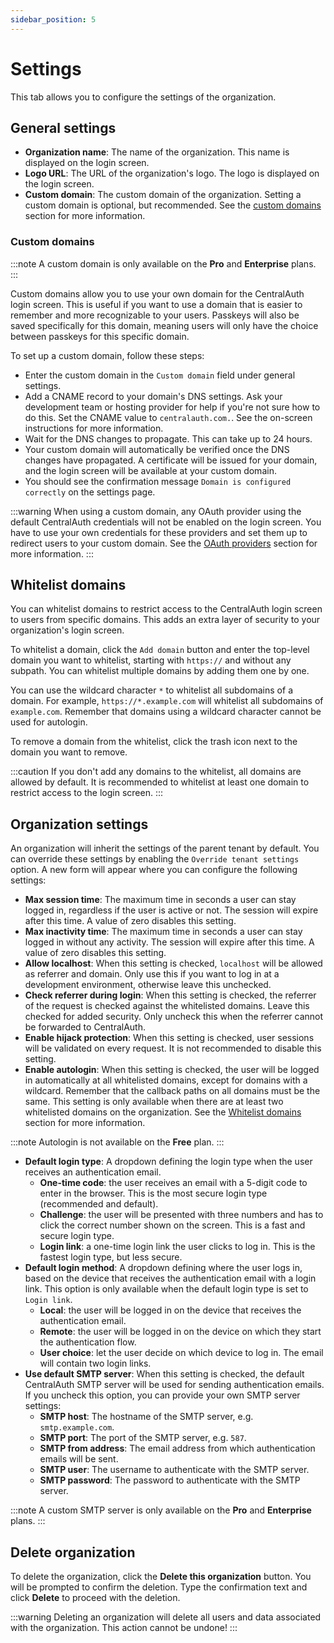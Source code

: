 ```yaml
---
sidebar_position: 5
---
```


# Settings

This tab allows you to configure the settings of the organization.

## General settings

- **Organization name**: The name of the organization. This name is displayed on the login screen.
- **Logo URL**: The URL of the organization's logo. The logo is displayed on the login screen.
- **Custom domain**: The custom domain of the organization. Setting a custom domain is optional, but recommended. See the [custom domains](#custom-domains) section for more information.

### Custom domains

:::note
A custom domain is only available on the **Pro** and **Enterprise** plans.
:::

Custom domains allow you to use your own domain for the CentralAuth login screen. This is useful if you want to use a domain that is easier to remember and more recognizable to your users. Passkeys will also be saved specifically for this domain, meaning users will only have the choice between passkeys for this specific domain.

To set up a custom domain, follow these steps:
- Enter the custom domain in the `Custom domain` field under general settings.
- Add a CNAME record to your domain's DNS settings. Ask your development team or hosting provider for help if you're not sure how to do this. Set the CNAME value to `centralauth.com.`. See the on-screen instructions for more information.
- Wait for the DNS changes to propagate. This can take up to 24 hours.
- Your custom domain will automatically be verified once the DNS changes have propagated. A certificate will be issued for your domain, and the login screen will be available at your custom domain. 
- You should see the confirmation message `Domain is configured correctly` on the settings page.

:::warning
When using a custom domain, any OAuth provider using the default CentralAuth credentials will not be enabled on the login screen. You have to use your own credentials for these providers and set them up to redirect users to your custom domain. See the [OAuth providers](/admin/dashboard/organization/oauth-providers) section for more information.
:::

## Whitelist domains

You can whitelist domains to restrict access to the CentralAuth login screen to users from specific domains. This adds an extra layer of security to your organization's login screen.

To whitelist a domain, click the `Add domain` button and enter the top-level domain you want to whitelist, starting with `https://` and without any subpath. You can whitelist multiple domains by adding them one by one. 

You can use the wildcard character `*` to whitelist all subdomains of a domain. For example, `https://*.example.com` will whitelist all subdomains of `example.com`. Remember that domains using a wildcard character cannot be used for autologin.

To remove a domain from the whitelist, click the trash icon next to the domain you want to remove.

:::caution
If you don't add any domains to the whitelist, all domains are allowed by default. It is recommended to whitelist at least one domain to restrict access to the login screen.
:::

## Organization settings

An organization will inherit the settings of the parent tenant by default. You can override these settings by enabling the `Override tenant settings` option. A new form will appear where you can configure the following settings:

- **Max session time**: The maximum time in seconds a user can stay logged in, regardless if the user is active or not. The session will expire after this time. A value of zero disables this setting.
- **Max inactivity time**: The maximum time in seconds a user can stay logged in without any activity. The session will expire after this time. A value of zero disables this setting.
- **Allow localhost**: When this setting is checked, `localhost` will be allowed as referrer and domain. Only use this if you want to log in at a development environment, otherwise leave this unchecked.
- **Check referrer during login**: When this setting is checked, the referrer of the request is checked against the whitelisted domains. Leave this checked for added security. Only uncheck this when the referrer cannot be forwarded to CentralAuth.
- **Enable hijack protection**: When this setting is checked, user sessions will be validated on every request. It is not recommended to disable this setting.
- **Enable autologin**: When this setting is checked, the user will be logged in automatically at all whitelisted domains, except for domains with a wildcard. Remember that the callback paths on all domains must be the same. This setting is only available when there are at least two whitelisted domains on the organization. See the [Whitelist domains](#whitelist-domains) section for more information.

:::note
Autologin is not available on the **Free** plan.
:::

- **Default login type**: A dropdown defining the login type when the user receives an authentication email.
  - **One-time code**: the user receives an email with a 5-digit code to enter in the browser. This is the most secure login type (recommended and default).
  - **Challenge**: the user will be presented with three numbers and has to click the correct number shown on the screen. This is a fast and secure login type.
  - **Login link**: a one-time login link the user clicks to log in. This is the fastest login type, but less secure.
- **Default login method**: A dropdown defining where the user logs in, based on the device that receives the authentication email with a login link. This option is only available when the default login type is set to `Login link`.
  - **Local**: the user will be logged in on the device that receives the authentication email.
  - **Remote**: the user will be logged in on the device on which they start the authentication flow.
  - **User choice**: let the user decide on which device to log in. The email will contain two login links.
- **Use default SMTP server**: When this setting is checked, the default CentralAuth SMTP server will be used for sending authentication emails. If you uncheck this option, you can provide your own SMTP server settings:
  - **SMTP host**: The hostname of the SMTP server, e.g. `smtp.example.com`.
  - **SMTP port**: The port of the SMTP server, e.g. `587`.
  - **SMTP from address**: The email address from which authentication emails will be sent.
  - **SMTP user**: The username to authenticate with the SMTP server.
  - **SMTP password**: The password to authenticate with the SMTP server.

:::note
A custom SMTP server is only available on the **Pro** and **Enterprise** plans.
:::

## Delete organization

To delete the organization, click the **Delete this organization** button. You will be prompted to confirm the deletion. Type the confirmation text and click **Delete** to proceed with the deletion. 

:::warning
Deleting an organization will delete all users and data associated with the organization. This action cannot be undone!
:::